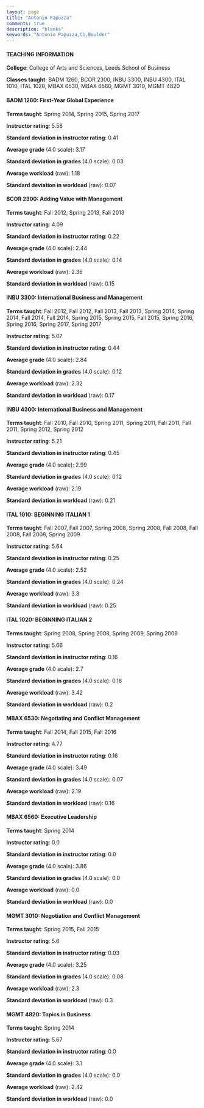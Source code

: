 ```yaml
---
layout: page
title: "Antonio Papuzza" 
comments: true
description: "blanks"
keywords: "Antonio Papuzza,CU,Boulder"
---
```

<head>
<script src="https://ajax.googleapis.com/ajax/libs/jquery/2.1.3/jquery.min.js"></script>
<script src="https://dl.dropboxusercontent.com/s/pc42nxpaw1ea4o9/highcharts.js?dl=0"></script>
<!-- <script src="../assets/js/highcharts.js"></script> -->
<style type="text/css">@font-face {
	font-family: "Bebas Neue";
	src: url(https://www.filehosting.org/file/details/544349/BebasNeue Regular.otf) format("opentype");
	}
	h1.Bebas { 
		font-family: "Bebas Neue", Verdana, Tahoma;
	}
</style>
</head>
	   
#### TEACHING INFORMATION

**College**: College of Arts and Sciences, Leeds School of Business

**Classes taught**: BADM 1260, BCOR 2300, INBU 3300, INBU 4300, ITAL 1010, ITAL 1020, MBAX 6530, MBAX 6560, MGMT 3010, MGMT 4820

#### BADM 1260: First-Year Global Experience

**Terms taught**: Spring 2014, Spring 2015, Spring 2017

**Instructor rating**: 5.58

**Standard deviation in instructor rating**: 0.41

**Average grade** (4.0 scale): 3.17

**Standard deviation in grades** (4.0 scale): 0.03

**Average workload** (raw): 1.18

**Standard deviation in workload** (raw): 0.07

#### BCOR 2300: Adding Value with Management

**Terms taught**: Fall 2012, Spring 2013, Fall 2013

**Instructor rating**: 4.09

**Standard deviation in instructor rating**: 0.22

**Average grade** (4.0 scale): 2.44

**Standard deviation in grades** (4.0 scale): 0.14

**Average workload** (raw): 2.36

**Standard deviation in workload** (raw): 0.15

#### INBU 3300: International Business and Management

**Terms taught**: Fall 2012, Fall 2012, Fall 2013, Fall 2013, Spring 2014, Spring 2014, Fall 2014, Fall 2014, Spring 2015, Spring 2015, Fall 2015, Spring 2016, Spring 2016, Spring 2017, Spring 2017

**Instructor rating**: 5.07

**Standard deviation in instructor rating**: 0.44

**Average grade** (4.0 scale): 2.84

**Standard deviation in grades** (4.0 scale): 0.12

**Average workload** (raw): 2.32

**Standard deviation in workload** (raw): 0.17

#### INBU 4300: International Business and Management

**Terms taught**: Fall 2010, Fall 2010, Spring 2011, Spring 2011, Fall 2011, Fall 2011, Spring 2012, Spring 2012

**Instructor rating**: 5.21

**Standard deviation in instructor rating**: 0.45

**Average grade** (4.0 scale): 2.99

**Standard deviation in grades** (4.0 scale): 0.12

**Average workload** (raw): 2.19

**Standard deviation in workload** (raw): 0.21

#### ITAL 1010: BEGINNING ITALIAN 1

**Terms taught**: Fall 2007, Fall 2007, Spring 2008, Spring 2008, Fall 2008, Fall 2008, Fall 2008, Spring 2009

**Instructor rating**: 5.64

**Standard deviation in instructor rating**: 0.25

**Average grade** (4.0 scale): 2.52

**Standard deviation in grades** (4.0 scale): 0.24

**Average workload** (raw): 3.3

**Standard deviation in workload** (raw): 0.25

#### ITAL 1020: BEGINNING ITALIAN 2

**Terms taught**: Spring 2008, Spring 2008, Spring 2009, Spring 2009

**Instructor rating**: 5.66

**Standard deviation in instructor rating**: 0.16

**Average grade** (4.0 scale): 2.7

**Standard deviation in grades** (4.0 scale): 0.18

**Average workload** (raw): 3.42

**Standard deviation in workload** (raw): 0.2

#### MBAX 6530: Negotiating and Conflict Management

**Terms taught**: Fall 2014, Fall 2015, Fall 2016

**Instructor rating**: 4.77

**Standard deviation in instructor rating**: 0.16

**Average grade** (4.0 scale): 3.49

**Standard deviation in grades** (4.0 scale): 0.07

**Average workload** (raw): 2.19

**Standard deviation in workload** (raw): 0.16

#### MBAX 6560: Executive Leadership

**Terms taught**: Spring 2014

**Instructor rating**: 0.0

**Standard deviation in instructor rating**: 0.0

**Average grade** (4.0 scale): 3.86

**Standard deviation in grades** (4.0 scale): 0.0

**Average workload** (raw): 0.0

**Standard deviation in workload** (raw): 0.0

#### MGMT 3010: Negotiation and Conflict Management

**Terms taught**: Spring 2015, Fall 2015

**Instructor rating**: 5.6

**Standard deviation in instructor rating**: 0.03

**Average grade** (4.0 scale): 3.25

**Standard deviation in grades** (4.0 scale): 0.08

**Average workload** (raw): 2.3

**Standard deviation in workload** (raw): 0.3

#### MGMT 4820: Topics in Business

**Terms taught**: Spring 2014

**Instructor rating**: 5.67

**Standard deviation in instructor rating**: 0.0

**Average grade** (4.0 scale): 3.1

**Standard deviation in grades** (4.0 scale): 0.0

**Average workload** (raw): 2.42

**Standard deviation in workload** (raw): 0.0

